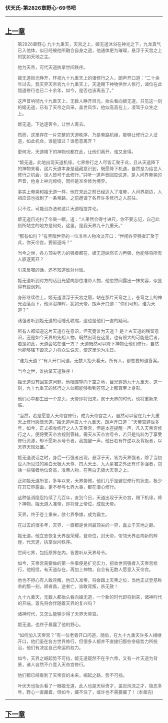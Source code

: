 ### 伏天氏-第2826章野心-69书吧

--------
[上一章](./c6821c55a82c51e387c715aa3144eda9.md)
--------


>
>
>
>第2826章野心
>九十九重天，天宫之上，姬无道沐浴在神光之下，九龙真气已入他体，似已经被他所融合自身之道，他通体更为璀璨，悬浮于天宫之上的犹如天地之主。
>
>他为天帝，可代天道执掌世间秩序。
>
>姬无道目光睁开，环视九十九重天上的诸修行之人，朗声开口道：“二十余年过去，我天界天帝宫九十九重天上，天道赐下神物供世人修行，诸位在此悟道修行也已二十余年，如今，是否也该离去了。”
>
>这声音响彻九十九重天上，无数人睁开目光，抬头看向姬无道，只见这一刻的姬无道，已有了天帝之风采，盖世风华，他似高高在上，凌驾于众生之上。
>
>姬无道，下达逐客令，让世人离去。
>
>然而，这里存在一片完整的天道秩序，乃是帝路机缘，能够让修行之人证道，如此机会，谁能错过？谁愿意离开？
>
>更何况，天道降下的神物也都在此，让他们离开，谁又舍得。
>
>“姬无道，此地出现天道机缘，七界修行之人尽皆汇聚于此，且从天道降下的神物来看，这片天道本身是蕴藏意识到，既愿降下机遇，自然是为给世人修行之机会，世人皆可于此修行。”只听一道声音回应说道，是人间界帝昊的声音，他身上神光缭绕，同样是准帝修为境界。
>
>事实上帝昊和姬无道一样，他在来此之前已经迈入了准帝，人间界那边，人祖应该也找到了一条帝路，之前邀请了各界许多修行之人前往。
>
>只不过，可能没办法和这片天道相提并论。
>
>姬无道目光扫了帝昊一眼，道：“人果然会得寸进尺，你不要忘记，自己此刻所站立的地方是何处，这里，是我天界九十九重天。”
>
>“那有如何？”有黑暗世界的一位准帝人物冷淡开口：“世间各界强者汇聚于此，你天帝宫，要驱逐吗？”
>
>当今之世，各方顶尖势力的强者都在，姬无道纵然实力再强，他能够将所有人驱逐离开？
>
>引来反噬的话，还不知道谁对付谁。
>
>姬无道听到对方的话目光望向那位准帝人物，他忽然间露出一抹笑容，似显得有些讽刺。
>
>身形继续往上，姬无道漂浮于天宫之巅，站在那片天穹之上，苍穹之上的神光洒落而下，他沐浴神辉，犹如天帝，朗声开口道：“你们可知，谁为天道？”
>
>诸强者听到姬无道的话瞳孔收缩，这也是他们一直的疑问。
>
>所有人都知道这片天道存在意识，但究竟谁为天道？
>是上古天道的残留意识，还是如今天界的先祖人物，既然出现在这里，也有很大的可能是后者，若是如此，天道会站在谁一方？
>天道既然可以降下神物让他们修行，自然也能够降下毁灭之力将众生诛灭，使这里沦为末日。
>
>“谁为天道？”有人开口问道，无数人抬头看天，所有人，都想要知道答案。
>
>当今之世，谁执掌天道秩序！
>
>姬无道没有回答这问题，他眼瞳望向下空之地，目光穿透九十九重天，这一刻，九十九重天的修行之人似都能够看到苍穹之上那尊至上身影。
>
>他们心中都生出一个念头，天帝即将归来，属于天界的时代，也将重新来临。
>
>“当然，若是愿意入天帝宫修行，成为天帝宫之人，自然可以留在九十九重天上修行感悟天道。”姬无道声震九十九重天，朗声开口道：“天帝宫避世多年，如今，正式招收修行之人入天帝宫，但是本座提醒一声，凡入天帝宫修行之人，便将受天帝宫规则管辖，需天从天帝宫号令，若只是纯粹为了享受修行资源，却不愿听从号令者，我提醒一声，他日若有忤逆以及背叛者，以天界天规处置。”
>
>姬无道说话之时，身后一行强者出现，悬浮于天，皆为天界强者，除了当初世人所见过的黑白无极大天尊、四大天王、九大星君之外还有许多强者，包括一些强者地位奇高，准帝人物，在黑白无极大天尊之上。
>
>正如姬无道所言，多年以来，天界势微，他们几乎是避世修行的状态，极少在其它界露面，更不参与七界大事，都在潜心修行。
>
>这种低调隐忍持续了几百年，直到今日，天道出现于天帝宫，赐下机缘，降下神物，姬无道入准帝，即将登上帝位，成就天帝。
>
>天界，终于卷土重来，欲七界争雄，成为霸主。
>
>在过去的很多年，天界，一直都是世间最顶尖的一界，矗立于天地之巅。
>
>姬无道，他立志恢复天界是荣耀，登帝位，封天帝，带领天界走向新的辉煌，代天道，执掌世间秩序。
>
>世间七界，包括原界在内，皆要听从天界号令。
>
>如今，天帝宫需要做的第一件事便是扩充实力，招收世间强者入天帝宫修行，他相信，有天道存在，再加上神物，自会有无数人愿意入天帝宫。
>
>他也不担心有人敢背叛，他已入准帝，将会踏上天帝之位，当他正式登基称帝的那一刻，顺者昌，逆者亡，谁敢背叛，杀无赦！
>
>九十九重天，无数人都抬头看向姬无道，一个新的时代即将到来，诸神时代的开端，首先将会伴随着天界的复兴吗？
>
>诸神时代，又怎么能够少得了天界天帝宫。
>
>姬无道，也终于暴露了他的野心。
>
>“如何加入天帝宫？”有一位老者开口问道，随后，在九十九重天许多人相继开口，他们虽在各方世界修行，但很多人都并不直接归那些帝级势力所统治，他们有决定自己命运的权力。
>
>如今，天界之崛起势不可挡，姬无道既然不在乎六帝，又有一片天道为背景，诸人自然不介意入天帝宫修行。
>
>他们都已经看到了天帝宫的未来，崛起之路，势不可挡。
>
>叶伏天也抬头看了一眼姬无道，此人也是天纵奇才，盖世风流之才，隐忍多年，野心一直藏着，但如今，藏不住了，或许也不需要藏了！
>(本章完)
>
>

--------
[下一章](./9b40f1d683379cb0b37ac80077cea84f.md)
--------
